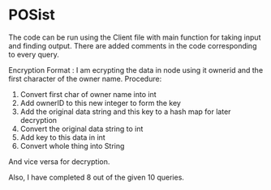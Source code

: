 # POSist

The code can be run using the Client file with main function for taking input and finding output.
There are added comments in the code corresponding to every query.

Encryption Format :
I am ecrypting the data in  node using it ownerid and the first character of the owner name.
Procedure:
1. Convert first char of owner name into int
2. Add ownerID to this new integer to form the key
3. Add the original data string and this key to a hash map for later decryption
4. Convert the original data string to int
5. Add key to this data in int
6. Convert whole thing into String

And vice versa for decryption.

Also, I have completed 8 out of the given 10 queries. 
 
